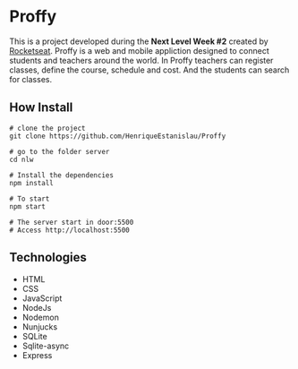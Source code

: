 # Proffy
This is a project developed during the **Next Level Week #2** created by [Rocketseat](https://rocketseat.com.br/). Proffy is a web and mobile appliction designed to connect students and teachers around the world. In Proffy teachers can register classes, define the course, schedule and cost. And the students can search for classes.

## How Install

```
# clone the project
git clone https://github.com/HenriqueEstanislau/Proffy

# go to the folder server
cd nlw

# Install the dependencies
npm install

# To start
npm start

# The server start in door:5500
# Access http://localhost:5500 
```

## Technologies
- HTML
- CSS
- JavaScript
- NodeJs
- Nodemon
- Nunjucks
- SQLite
- Sqlite-async
- Express

